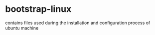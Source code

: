 # bootstrap-linux
contains files used during the installation and configuration process of ubuntu machine
